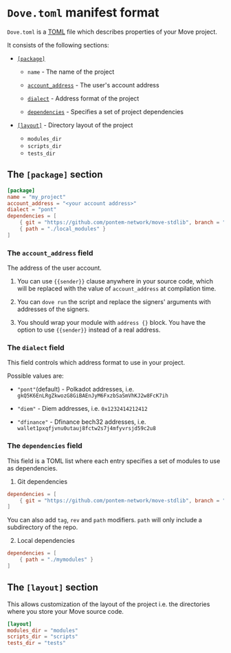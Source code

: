 # `Dove.toml` manifest format

`Dove.toml` is a [TOML](https://toml.io/en/) file which describes properties of your Move project.

It consists of the following sections: 

* [`[package]`](#the-package-section) 
    * `name` - The name of the project
      
    * [`account_address`](#the-account_address-field) - The user's account address

    * [`dialect`](#the-dialect-field) - Address format of the project 
      
    * [`dependencies`](#the-dependencies-field) - Specifies a set of project dependencies
    
* [`[layout]`](#the-layout-section) - Directory layout of the project
    * `modules_dir`
    * `scripts_dir`
    * `tests_dir`
    
## The `[package]` section

```toml
[package]
name = "my_project"
account_address = "<your account address>"
dialect = "pont"
dependencies = [
    { git = "https://github.com/pontem-network/move-stdlib", branch = "v0.3.0" },
    { path = "./local_modules" }
]
```

### The `account_address` field

The address of the user account. 

1. You can use `{{sender}}` clause anywhere in your source code, 
   which will be replaced with the value of `account_address` at compilation time.

2. You can `dove run` the script and replace the signers' arguments with addresses of the signers.
 
3. You should wrap your module with `address {}` block. You have the option to use `{{sender}}` instead of a real address.

### The `dialect` field

This field controls which address format to use in your project. 

Possible values are:
* `"pont"`(default) - Polkadot addresses,
  i.e. `gkQ5K6EnLRgZkwozG8GiBAEnJyM6FxzbSaSmVhKJ2w8FcK7ih`

* `"diem"` - Diem addresses, i.e. `0x1232414212412`

* `"dfinance"` - Dfinance bech32 addresses, 
  i.e. `wallet1pxqfjvnu0utauj8fctw2s7j4mfyvrsjd59c2u8`
  
### The `dependencies` field

This field is a TOML list where each entry specifies a set of modules to use as dependencies.

1. Git dependencies

```toml
dependencies = [ 
    { git = "https://github.com/pontem-network/move-stdlib", branch = "my-branch" } 
]
```

You can also add `tag`, `rev` and `path` modifiers. 
`path` will only include a subdirectory of the repo.  

2. Local dependencies 
```toml
dependencies = [ 
    { path = "./mymodules" } 
]
```

## The `[layout]` section

This allows customization of the layout of the project i.e. the directories where you store your Move source code.

```toml
[layout]
modules_dir = "modules"
scripts_dir = "scripts"
tests_dir = "tests"
```
